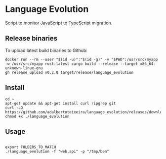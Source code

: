 # Language Evolution

Script to monitor JavaScript to TypeScript migration.

## Release binaries

To upload latest build binaries to Github:

```
docker run --rm --user "$(id -u)":"$(id -g)" -v "$PWD":/usr/src/myapp -w /usr/src/myapp rust:latest cargo build --release --target x86_64-unknown-linux-gnu
gh release upload v0.2.0 target/release/language_evolution
```

## Install
```
cd ~
apt-get update && apt-get install curl ripgrep git
curl -LO https://github.com/adalbertoteixeira/language_evolution/releases/download/v0.2.0/language_evolution
chmod +x ./language_evolution
```

## Usage

```

export FOLDERS_TO_MATCH
./language_evolution -f "web,api" -p "/tmp/ben"
```
